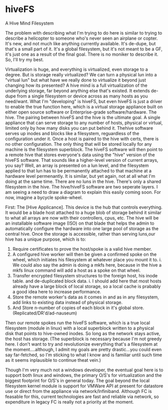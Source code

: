 # hiveFS
A Hive Mind Filesystem

The problem with describing what I'm trying to do here is similar to trying to describe a helicopter to someone who's never seen an airplane or copter. It's new, and not much like anything currently available. It's de-dupe, but that's a small part of it. It's a global filesystem, but it's not meant to be a GF, it's just one as a result of the final goal. There is no moniker to describe it. So, I'll try my best.

Virtualization is huge, and everything is virtualized, even storage to a degree. But is storage really virtualized? We can turn a physical lun into a "virtual lun" but what have we really done to virtualize it beyond just changing how its presented? A hive mind is a full virtualization of the underlying storage, far beyond anything else that's existed. It extends de-dupe from a single filesystem or device across as many hosts as you need/want. What I'm "developing" is hiveFS, but even hiveFS is just a driver to enable the true function here, which is a virtual storage appliance built on either open source software or Enterprise-grade software/hardware. The hive. The pairing between hiveFS and the hive is the ultimate goal. A single appliance that can serve storage to any number of hosts, physical or virtual, limited only by how many disks you can put behind it. Thehive software serves up inodes and blocks like a filesystem, reguardless of the configuration under it. Once a host is paired to the hive with certs, there is no other configuration. The only thing that will be stored locally for any machine is the filesystem superblock. The hiveFS software will then point to a remote hive that stores everyone's data using the "hive" version of the hiveFS software. That sounds like a higher-level version of current arrays, you say? Well, an array is presented on a lun level, and the filesystem applied to that lun has to be permanently attached to that machine at a hardware level permenantly. It is similar, but yet again, not at all what I'm doing at the same time. There are no luns in the hive. There's only a shared filesystem in the hive. The hive/hiveFS software are two seperate layers. I am seeing a need to draw a diagram to explain this easily coming soon. For now, imagine a bycycle spoke-wheel. 

First:
The [Hive Applicance]. This device is the hub that controls everything. It would be a blade host attached to a huge blob of storage behind it similar to what all arrays are now with their controllers, cpus, etc. The hive will be an installable software image (ISO) on that blade that helps the admin to automatically configure the hardware into one large pool of storage as the central hive. Once the storage is accessible, rather than serving luns,our hive has a unique purpose, which is to:
   1. Require certificates to prove the host/spoke is a valid hive member.
   2. A configured hive worker will then be given a confirmed spoke on the wheel, which initiates his filesystem at whatever place you mount it to.
    i. We could also say the admin is doing a mkfs here, because in the hive a mkfs linux command will add a host as a spoke on that wheel.
   3. Transfer encrypted filesystem structures to the foreign host, his inode table. and de-duplicated block data.
    i. I should add here that most hosts already have a large block of local storage, so a local cache is prabably a good idea here
       to increase performance. 
   4. Store the remote worker's data as it comes in and as in any filesystem, add links to existing data instead of physical storage.
   5. And Store n-number of copies of each block in it's global store. (Replicated/DR'd/ad-nauseum)

Then our remote spokes run the hiveFS software, which is a true local filesystem (module in linux) with a local superblock written to a physical disk that points to hive-owned inodes. So long as the network stays active, the host has storage. (The superblock is necessary because I'm not greedy here. I don't want to try and revolutionize everything that's a filesystem at the moment....although, I admit my goals are pretty drastic...you could even say far-fetched, so I'm sticking to what I know and is familiar until such time as it seems inplausible to continue theat vein.)

Though I'm very much not a windows developer, the eventual goal here is to support both linux and windows, the primary O/S's for virtualization and the biggest footprint for O/S's in general today. The goal beyond the local filesystem kernel module is support for VMWare API at present for datastore use or direct from the appliance via network/Infiniband. Although FC is feasable for this, current technologies are fast and reliable via network, so expenditure in legacy FC is really not a priority at the moment.
